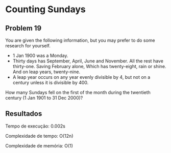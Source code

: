 <h1>Counting Sundays</h1>
<h2>Problem 19</h2>
<p>You are given the following information, but you may prefer to do some research for yourself.</p>

<ul>
<li>1 Jan 1900 was a Monday.</li>
<li>Thirty days has September, April, June and November. All the rest have thirty-one. Saving February alone, Which has twenty-eight, rain or shine. And on leap years, twenty-nine.
<li>A leap year occurs on any year evenly divisible by 4, but not on a century unless it is divisible by 400.</li>
</ul>
How many Sundays fell on the first of the month during the twentieth century (1 Jan 1901 to 31 Dec 2000)?
</p>
<h2>Resultados</h2>
<p>Tempo de execução: 0.002s</p>
<p>Complexidade de tempo: O(12n)</p>
<p>Complexidade de memória: O(1)</p>
